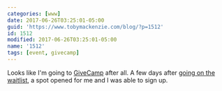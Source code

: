 ```yaml
---
categories: [www]
date: 2017-06-26T03:25:01-05:00
guid: 'https://www.tobymackenzie.com/blog/?p=1512'
id: 1512
modified: 2017-06-26T03:25:01-05:00
name: '1512'
tags: [event, givecamp]
---
```


Looks like I'm going to [GiveCamp](http://clevelandgivecamp.org/) after all.  A few days after [going on the waitlist](https://www.tobymackenzie.com/blog/2017/06/21/1506/), a spot opened for me and I was able to sign up.
